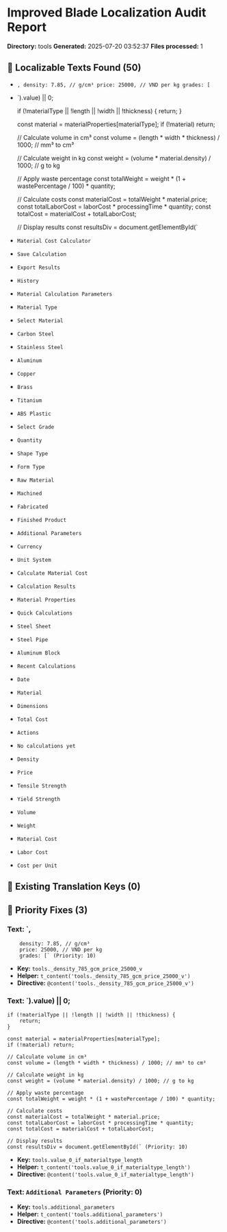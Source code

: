 # Improved Blade Localization Audit Report

**Directory:** tools
**Generated:** 2025-07-20 03:52:37
**Files processed:** 1

## 📝 Localizable Texts Found (50)

- `,
        density: 7.85, // g/cm³
        price: 25000, // VND per kg
        grades: [`
- `).value) || 0;
    
    if (!materialType || !length || !width || !thickness) {
        return;
    }
    
    const material = materialProperties[materialType];
    if (!material) return;
    
    // Calculate volume in cm³
    const volume = (length * width * thickness) / 1000; // mm³ to cm³
    
    // Calculate weight in kg
    const weight = (volume * material.density) / 1000; // g to kg
    
    // Apply waste percentage
    const totalWeight = weight * (1 + wastePercentage / 100) * quantity;
    
    // Calculate costs
    const materialCost = totalWeight * material.price;
    const totalLaborCost = laborCost * processingTime * quantity;
    const totalCost = materialCost + totalLaborCost;
    
    // Display results
    const resultsDiv = document.getElementById(`
- `Material Cost Calculator`
- `Save Calculation`
- `Export Results`
- `History`
- `Material Calculation Parameters`
- `Material Type`
- `Select Material`
- `Carbon Steel`
- `Stainless Steel`
- `Aluminum`
- `Copper`
- `Brass`
- `Titanium`
- `ABS Plastic`
- `Select Grade`
- `Quantity`
- `Shape Type`
- `Form Type`
- `Raw Material`
- `Machined`
- `Fabricated`
- `Finished Product`
- `Additional Parameters`
- `Currency`
- `Unit System`
- `Calculate Material Cost`
- `Calculation Results`
- `Material Properties`
- `Quick Calculations`
- `Steel Sheet`
- `Steel Pipe`
- `Aluminum Block`
- `Recent Calculations`
- `Date`
- `Material`
- `Dimensions`
- `Total Cost`
- `Actions`
- `No calculations yet`
- `Density`
- `Price`
- `Tensile Strength`
- `Yield Strength`
- `Volume`
- `Weight`
- `Material Cost`
- `Labor Cost`
- `Cost per Unit`

## 🔑 Existing Translation Keys (0)


## 🎯 Priority Fixes (3)

### Text: `,
        density: 7.85, // g/cm³
        price: 25000, // VND per kg
        grades: [` (Priority: 10)
- **Key:** `tools._density_785_gcm_price_25000_v`
- **Helper:** `t_content('tools._density_785_gcm_price_25000_v')`
- **Directive:** `@content('tools._density_785_gcm_price_25000_v')`

### Text: `).value) || 0;
    
    if (!materialType || !length || !width || !thickness) {
        return;
    }
    
    const material = materialProperties[materialType];
    if (!material) return;
    
    // Calculate volume in cm³
    const volume = (length * width * thickness) / 1000; // mm³ to cm³
    
    // Calculate weight in kg
    const weight = (volume * material.density) / 1000; // g to kg
    
    // Apply waste percentage
    const totalWeight = weight * (1 + wastePercentage / 100) * quantity;
    
    // Calculate costs
    const materialCost = totalWeight * material.price;
    const totalLaborCost = laborCost * processingTime * quantity;
    const totalCost = materialCost + totalLaborCost;
    
    // Display results
    const resultsDiv = document.getElementById(` (Priority: 10)
- **Key:** `tools.value_0_if_materialtype_length`
- **Helper:** `t_content('tools.value_0_if_materialtype_length')`
- **Directive:** `@content('tools.value_0_if_materialtype_length')`

### Text: `Additional Parameters` (Priority: 0)
- **Key:** `tools.additional_parameters`
- **Helper:** `t_content('tools.additional_parameters')`
- **Directive:** `@content('tools.additional_parameters')`

